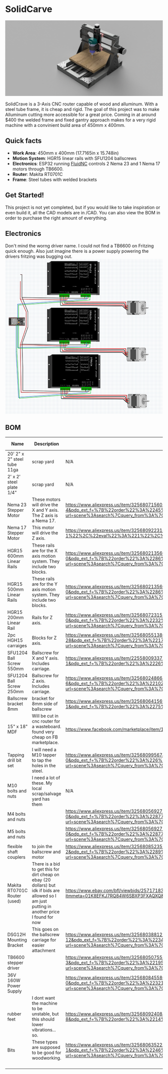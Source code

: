 # SolidCarve

![](https://github.com/eshaanmodi541/SolidCarve/blob/996ff6820cfa5047ebaaeb4d239864aec47d669c/CAD/CNC%20V1%20v3.png)

SolidCrave is a 3-Axis CNC router capable of wood and alluminum. With a steel tube frame, it is cheap and rigid. The goal of this project was to make Alluminum cutting more accessible for a great price. Coming in at around $400 the welded frame and fixed gantry approach makes for a very rigid machine with a convinient build area of 450mm x 400mm.

## Quick facts

* **Work Area**: 450mm x 400mm (17.7165in x 15.748in)
* **Motion System**: HGR15 linear rails with SFU1204 ballscrews
* **Electronics**: ESP32 running [FluidNC](https://github.com/bdring/FluidNC) controls 2 Nema 23 and 1 Nema 17 motors through TB6600.
* **Router**: Makita RT0701C
* **Frame**: Steel tubes with welded brackets

## Get Started!

This project is not yet completed, but if you would like to take inspiration or even build it, all the CAD models are in /CAD. You can also view the BOM in order to purchase the right amount of everything. 

## Electronics

Don't mind the worng driver name. I could not find a TB6600 on Fritzing quick enough. Also just imagine there is a power supply powering the drivers fritzing was bugging out.
![](https://github.com/eshaanmodi541/SolidCarve/blob/e06099185f56995d339af6f93a862d15030a6b68/IMAGES/CNC%20Breadboard.png)

## BOM

|Name                        |Description                                                                                                                                     |Link                                                                                                                                                                                                                                                                                                                                                                                                                                                                                                                                                                                                                                                                                                                                                     |Unit Price|Amount|Total |
|----------------------------|------------------------------------------------------------------------------------------------------------------------------------------------|---------------------------------------------------------------------------------------------------------------------------------------------------------------------------------------------------------------------------------------------------------------------------------------------------------------------------------------------------------------------------------------------------------------------------------------------------------------------------------------------------------------------------------------------------------------------------------------------------------------------------------------------------------------------------------------------------------------------------------------------------------|----------|------|------|
|20' 2" x 2" steel tube 11ga |scrap yard                                                                                                                                      |N/A                                                                                                                                                                                                                                                                                                                                                                                                                                                                                                                                                                                                                                                                                                                                                      |30        |1     |30    |
|2' x 2' steel plate 1/4"    |scrap yard                                                                                                                                      |N/A                                                                                                                                                                                                                                                                                                                                                                                                                                                                                                                                                                                                                                                                                                                                                      |15        |1     |15    |
|Nema 23 Stepper Motor       |These motors will drive the X and Y axis. The Z axis is a Nema 17.                                                                              |https://www.aliexpress.us/item/3256807156054385.html?spm=a2g0o.productlist.main.5.230f49JK49JKb5&algo_pvid=e405b600-67c0-404b-92b8-c12b775f8413&algo_exp_id=e405b600-67c0-404b-92b8-c12b775f8413-4&pdp_ext_f=%7B%22order%22%3A%2245%22%2C%22eval%22%3A%221%22%2C%22fromPage%22%3A%22search%22%7D&pdp_npi=6%40dis%21USD%2131.13%2123.33%21%21%2131.13%2123.33%21%402101fd6c17614235621012046e2751%2112000040341024266%21sea%21US%212885384607%21X%211%210%21n_tag%3A-29919%3Bd%3A7a2cc801%3Bm03_new_user%3A-29895%3BpisId%3A5000000190826415&curPageLogUid=1ZugifL4wLtP&utparam-url=scene%3Asearch%7Cquery_from%3A%7Cx_object_id%3A1005007342369137%7C_p_origin_prod%3A                                                                                   |23.33     |1     |23.33 |
|Nema 17 Stepper Motor       |This motor will drive the Z axis.                                                                                                               |https://www.aliexpress.us/item/3256809223184730.html?spm=a2g0o.productlist.main.16.73afKJUqKJUqEr&algo_pvid=9df6aeff-7932-46aa-b3da-1262762ab8a4&algo_exp_id=9df6aeff-7932-46aa-b3da-1262762ab8a4-15&pdp_ext_f=%7B%22order%22%3A%22-1%22%2C%22eval%22%3A%221%22%2C%22fromPage%22%3A%22search%22%7D&pdp_npi=6%40dis%21USD%2113.90%2113.20%21%21%2113.90%2113.20%21%402101d25f17614240842937816e5fed%2112000049010762722%21sea%21US%212885384607%21X%211%210%21n_tag%3A-29919%3Bd%3A7a2cc801%3Bm03_new_user%3A-29895&curPageLogUid=ZoDJaLagXyey&utparam-url=scene%3Asearch%7Cquery_from%3A%7Cx_object_id%3A1005009409499482%7C_p_origin_prod%3A                                                                                                            |13.2      |1     |13.2  |
|HGR15 600mm Linear Rails    |These rails are for the X axis motion system. They include two blocks.                                                                          |https://www.aliexpress.us/item/3256802135605944.html?spm=a2g0o.productlist.main.1.32642883iEcr8P&algo_pvid=551ac20b-b4fd-4346-8559-6b379feccfa0&algo_exp_id=551ac20b-b4fd-4346-8559-6b379feccfa0-0&pdp_ext_f=%7B%22order%22%3A%2286%22%2C%22eval%22%3A%221%22%2C%22fromPage%22%3A%22search%22%7D&pdp_npi=6%40dis%21USD%2169.99%2148.99%21%21%2169.99%2148.99%21%402101f4dc17614241852111655efd9f%2112000020076253720%21sea%21US%212885384607%21X%211%210%21n_tag%3A-29919%3Bd%3A7a2cc801%3Bm03_new_user%3A-29895&curPageLogUid=UzAIjEZK8Vem&utparam-url=scene%3Asearch%7Cquery_from%3A%7Cx_object_id%3A1005002321920696%7C_p_origin_prod%3A                                                                                                              |45.99     |1     |45.99 |
|HGR15 500mm Linear Rails    |These rails are for the Y axis motion system. They include two blocks.                                                                          |https://www.aliexpress.us/item/3256802135605944.html?spm=a2g0o.productlist.main.1.32642883iEcr8P&algo_pvid=551ac20b-b4fd-4346-8559-6b379feccfa0&algo_exp_id=551ac20b-b4fd-4346-8559-6b379feccfa0-0&pdp_ext_f=%7B%22order%22%3A%2286%22%2C%22eval%22%3A%221%22%2C%22fromPage%22%3A%22search%22%7D&pdp_npi=6%40dis%21USD%2169.99%2148.99%21%21%2169.99%2148.99%21%402101f4dc17614241852111655efd9f%2112000020076253720%21sea%21US%212885384607%21X%211%210%21n_tag%3A-29919%3Bd%3A7a2cc801%3Bm03_new_user%3A-29895&curPageLogUid=UzAIjEZK8Vem&utparam-url=scene%3Asearch%7Cquery_from%3A%7Cx_object_id%3A1005002321920696%7C_p_origin_prod%3A                                                                                                              |40        |1     |40    |
|HGR15 200mm Linear Rail     |Rails for Z axis.                                                                                                                               |https://www.aliexpress.us/item/3256807231570551.html?spm=a2g0o.productlist.main.1.3af1Ss8VSs8VZE&algo_pvid=c16633f9-0df3-4ee1-9045-fc043b156705&algo_exp_id=c16633f9-0df3-4ee1-9045-fc043b156705-0&pdp_ext_f=%7B%22order%22%3A%2232%22%2C%22eval%22%3A%221%22%2C%22fromPage%22%3A%22search%22%7D&pdp_npi=6%40dis%21USD%2113.29%215.49%21%21%2194.18%2138.90%21%402101c69b17614244798601278edbc1%2112000043245086672%21sea%21US%212885384607%21X%211%210%21n_tag%3A-29919%3Bd%3A7a2cc801%3Bm03_new_user%3A-29895%3BpisId%3A5000000190826415&curPageLogUid=YzeT7mCZ7kKl&utparam-url=scene%3Asearch%7Cquery_from%3A%7Cx_object_id%3A1005007417885303%7C_p_origin_prod%3A                                                                                    |5.49      |2     |10.98 |
|2pc HGH15 carraiges         |Blocks for Z axis.                                                                                                                              |https://www.aliexpress.us/item/3256805513804940.html?spm=a2g0o.productlist.main.31.5505jYw9jYw9de&algo_pvid=321bfa67-2f38-4018-91e9-e09a3223522b&algo_exp_id=321bfa67-2f38-4018-91e9-e09a3223522b-28&pdp_ext_f=%7B%22order%22%3A%2217%22%2C%22eval%22%3A%221%22%2C%22fromPage%22%3A%22search%22%7D&pdp_npi=6%40dis%21USD%219.89%215.93%21%21%2170.07%2142.04%21%402101ee6617614242870251394ea7c4%2112000034051157071%21sea%21US%212885384607%21X%211%210%21n_tag%3A-29919%3Bd%3A7a2cc801%3Bm03_new_user%3A-29895&curPageLogUid=KtT9E9kYgdcX&utparam-url=scene%3Asearch%7Cquery_from%3A%7Cx_object_id%3A1005005700119692%7C_p_origin_prod%3A                                                                                                              |5.93      |2     |11.86 |
|SFU1204 Ball Screw 550mm    |Ballscrew for X and Y axis. Includes carriage.                                                                                                  |https://www.aliexpress.us/item/2255800933770085.html?spm=a2g0o.productlist.main.2.2f55PKXbPKXbpc&algo_pvid=072fceac-d678-42d2-ad1a-494a9637eb7e&algo_exp_id=072fceac-d678-42d2-ad1a-494a9637eb7e-1&pdp_ext_f=%7B%22order%22%3A%2226%22%2C%22eval%22%3A%221%22%2C%22fromPage%22%3A%22search%22%7D&pdp_npi=6%40dis%21USD%2121.32%2115.99%21%21%2121.32%2115.99%21%40210328df17614245772582081e8d8d%2112000029163499694%21sea%21US%212885384607%21X%211%210%21n_tag%3A-29919%3Bd%3A7a2cc801%3Bm03_new_user%3A-29895&curPageLogUid=8jCOxQiP5AiG&utparam-url=scene%3Asearch%7Cquery_from%3A%7Cx_object_id%3A4001120084837%7C_p_origin_prod%3A                                                                                                                 |23.99     |2     |47.98 |
|SFU1204 Ball Screw 250mm    |Ballscrew for Z axis. Includes carriage.                                                                                                        |https://www.aliexpress.us/item/3256802486685399.html?spm=a2g0o.productlist.main.7.16cbfoaafoaaGZ&algo_pvid=c26ceaa0-5aee-4160-8e56-a98ccb4fc3b7&algo_exp_id=c26ceaa0-5aee-4160-8e56-a98ccb4fc3b7-6&pdp_ext_f=%7B%22order%22%3A%22102%22%2C%22eval%22%3A%221%22%2C%22fromPage%22%3A%22search%22%7D&pdp_npi=6%40dis%21USD%2112.71%218.26%21%21%2112.71%218.26%21%402101d83f17614246579328250ee642%2112000036673891875%21sea%21US%212885384607%21X%211%210%21n_tag%3A-29919%3Bd%3A7a2cc801%3Bm03_new_user%3A-29895&curPageLogUid=OST16f6T6tOh&utparam-url=scene%3Asearch%7Cquery_from%3A%7Cx_object_id%3A1005002673000151%7C_p_origin_prod%3A                                                                                                               |26.23     |1     |26.23 |
|Ballscrew bracket 8mm       |bracket for 8mm side of ballscrew                                                                                                               |https://www.aliexpress.us/item/3256806415698565.html?spm=a2g0o.productlist.main.2.7b53zUpezUpeXx&algo_pvid=06086790-254f-45b3-95ed-4b75f780570a&algo_exp_id=06086790-254f-45b3-95ed-4b75f780570a-1&pdp_ext_f=%7B%22order%22%3A%2275%22%2C%22eval%22%3A%221%22%2C%22fromPage%22%3A%22search%22%7D&pdp_npi=6%40dis%21USD%211.65%211.65%21%21%211.65%211.65%21%402101fd6c17614357423772453e26f4%2112000037788138131%21sea%21US%212885384607%21X%211%210%21n_tag%3A-29919%3Bd%3A7a2cc801%3Bm03_new_user%3A-29895&curPageLogUid=SNuCUD4H25bp&utparam-url=scene%3Asearch%7Cquery_from%3A%7Cx_object_id%3A1005006602013317%7C_p_origin_prod%3A                                                                                                                  |1.65      |3     |4.95  |
|15" x 18" MDF               |Will be cut in cnc router for a wasteboard. found very cheap on FB marketplace.                                                                 |https://www.facebook.com/marketplace/item/1571688714004802/?ref=search&referral_code=null&referral_story_type=post&tracking=browse_serp%3Aeb692f34-21ce-46a9-ada0-ddae626dfe8c                                                                                                                                                                                                                                                                                                                                                                                                                                                                                                                                                                           |1.5       |4.5   |6.75  |
|Tapping drill bit set       |I will need a M10 tapper to tap the holes in the steel.                                                                                         |https://www.aliexpress.us/item/3256809956746749.html?spm=a2g0o.productlist.main.1.4a90s8rIs8rIe6&algo_pvid=4dc19a08-78d6-47df-b4b7-0628c9353d3b&algo_exp_id=4dc19a08-78d6-47df-b4b7-0628c9353d3b-0&pdp_ext_f=%7B%22order%22%3A%226%22%2C%22eval%22%3A%221%22%2C%22fromPage%22%3A%22search%22%7D&pdp_npi=6%40dis%21USD%218.10%211.99%21%21%218.10%211.99%21%40210319b017614346518524918ea2b4%2112000051300260017%21sea%21US%212885384607%21X%211%210%21n_tag%3A-29919%3Bd%3A7a2cc801%3Bm03_new_user%3A-29895%3BpisId%3A5000000190826415&curPageLogUid=01nvyxRh9QR5&utparam-url=scene%3Asearch%7Cquery_from%3A%7Cx_object_id%3A1005010143061501%7C_p_origin_prod%3A                                                                                        |1.99      |1     |1.99  |
|M10 bolts and nuts          |I need a lot of these. My local scrap/salvage yard has them                                                                                     |N/A                                                                                                                                                                                                                                                                                                                                                                                                                                                                                                                                                                                                                                                                                                                                                      |5         |1     |5     |
|M4 bolts and nuts           |                                                                                                                                                |https://www.aliexpress.us/item/3256805692722422.html?spm=a2g0o.productlist.main.1.7e44SJXhSJXhom&algo_pvid=31f6e690-a240-4178-a614-45ce41931518&algo_exp_id=31f6e690-a240-4178-a614-45ce41931518-0&pdp_ext_f=%7B%22order%22%3A%228777%22%2C%22eval%22%3A%221%22%2C%22fromPage%22%3A%22search%22%7D&pdp_npi=6%40dis%21USD%212.17%211.92%21%21%212.17%211.92%21%402101e4c717615125693875141e2306%2112000034679037311%21sea%21US%212885384607%21X%211%210%21n_tag%3A-29919%3Bd%3A7a2cc801%3Bm03_new_user%3A-29895%3BpisId%3A5000000191253836&curPageLogUid=aVIkGEEZwtQU&utparam-url=scene%3Asearch%7Cquery_from%3A%7Cx_object_id%3A1005005879037174%7C_p_origin_prod%3A                                                                                     |1.99      |1     |1.99  |
|M5 bolts and nuts           |                                                                                                                                                |https://www.aliexpress.us/item/3256805692722422.html?spm=a2g0o.productlist.main.1.7e44SJXhSJXhom&algo_pvid=31f6e690-a240-4178-a614-45ce41931518&algo_exp_id=31f6e690-a240-4178-a614-45ce41931518-0&pdp_ext_f=%7B%22order%22%3A%228777%22%2C%22eval%22%3A%221%22%2C%22fromPage%22%3A%22search%22%7D&pdp_npi=6%40dis%21USD%212.17%211.92%21%21%212.17%211.92%21%402101e4c717615125693875141e2306%2112000034679037311%21sea%21US%212885384607%21X%211%210%21n_tag%3A-29919%3Bd%3A7a2cc801%3Bm03_new_user%3A-29895%3BpisId%3A5000000191253836&curPageLogUid=aVIkGEEZwtQU&utparam-url=scene%3Asearch%7Cquery_from%3A%7Cx_object_id%3A1005005879037174%7C_p_origin_prod%3A                                                                                     |1.74      |1     |1.74  |
|flexible shaft couplers     |to join the ballscrew and motor                                                                                                                 |https://www.aliexpress.us/item/3256808523574783.html?spm=a2g0o.productlist.main.3.34364AQH4AQHHR&algo_pvid=9a95b6a9-26af-4f88-8791-d68ad274ef1a&algo_exp_id=9a95b6a9-26af-4f88-8791-d68ad274ef1a-2&pdp_ext_f=%7B%22order%22%3A%2289%22%2C%22eval%22%3A%221%22%2C%22fromPage%22%3A%22search%22%7D&pdp_npi=6%40dis%21USD%2114.79%211.99%21%21%21104.82%2114.08%21%40210318a717614232486246837eef23%2112000046342938568%21sea%21US%212885384607%21X%211%210%21n_tag%3A-29919%3Bd%3A7a2cc801%3Bm03_new_user%3A-29895%3BpisId%3A5000000190826415&curPageLogUid=PxdiShzWzJE4&utparam-url=scene%3Asearch%7Cquery_from%3A%7Cx_object_id%3A1005008709889535%7C_p_origin_prod%3A                                                                                   |1.99      |1     |1.99  |
|Makita RT0701C Router (used)|There is a bid to get this for dirt cheap on ebay (20 dollars) but idk if bids are allowed so I am just putting in another price I found for now|https://www.ebay.com/bfl/viewbids/257171832182?item=257171832182&rt=nc&_trksid=p2349526.m145235.l2565,  https://www.ebay.com/itm/205675673835?itmmeta=01K8EFKJ7RQ84W6SBXP3FXAQXQ&hash=item2fe339b8eb:g:YDcAAeSw1w5ooQOu&itmprp=enc%3AAQAKAAAA4NHOg0D50eDiCdi%2FfP0r02vxDUjuFqSdUBpM19ojOi55CdLjhUGLBQO4a7N%2BtjMPwKFgiNGolN9KtKulDLkE6Y%2F%2BYoC8%2FMQvfJhbJU1FL%2FpZvFG7ysADOvYnH3%2FyLB9FW0HxqzFqMD8B%2FneX90RpFM87MsVdbGHv5Tz8wrSJa3hSYdveVDFYL%2FkJ3xWYu%2Fkt3KaeFx3AGshFfz3zhN1i8dlh0jnhVAIUXpyMj5V2qOWIYPNpvC4OHqDZChhF7988Jr3K0EflFGdw6kF26V3B7DwepYJsYdmG7gEtDxNGfO5N%7Ctkp%3ABFBMiqTOz8Nm                                                                                                                                                       |66.95     |1     |66.95 |
|DSG12H Mounting Bracket     |This goes on the ballscrew carriage for easier attachment                                                                                       |https://www.aliexpress.us/item/3256803881213391.html?spm=a2g0o.productlist.main.13.3811ssRpssRp34&algo_pvid=82a6addf-6c14-4924-a02e-c1dafc502978&algo_exp_id=82a6addf-6c14-4924-a02e-c1dafc502978-12&pdp_ext_f=%7B%22order%22%3A%2234%22%2C%22eval%22%3A%221%22%2C%22fromPage%22%3A%22search%22%7D&pdp_npi=6%40dis%21USD%216.49%210.99%21%21%216.49%210.99%21%4021030a6217614228524134911ebb37%2112000038255780244%21sea%21US%210%21ABX%211%210%21n_tag%3A-29910%3Bd%3A7a2cc801%3Bm03_new_user%3A-29895%3BpisId%3A5000000187461913&curPageLogUid=Qyuw3uaGjOx4&utparam-url=scene%3Asearch%7Cquery_from%3A%7Cx_object_id%3A1005004067528143%7C_p_origin_prod%3A                                                                                            |1.99      |1     |1.99  |
|TB6600 stepper driver       |                                                                                                                                                |https://www.aliexpress.us/item/3256805075535622.html?spm=a2g0o.productlist.main.4.bbc3TOgeTOgemw&aem_p4p_detail=202510260552193489894240222500003148588&algo_pvid=53faf676-7954-433a-9bd2-d2aef99c20c4&algo_exp_id=53faf676-7954-433a-9bd2-d2aef99c20c4-3&pdp_ext_f=%7B%22order%22%3A%22195%22%2C%22eval%22%3A%221%22%2C%22fromPage%22%3A%22search%22%7D&pdp_npi=6%40dis%21USD%217.65%214.21%21%21%2154.19%2129.80%21%402103128917614831391155086e6740%2112000032400237520%21sea%21US%212885384607%21X%211%210%21n_tag%3A-29919%3Bd%3A7a2cc801%3Bm03_new_user%3A-29895&curPageLogUid=XZGO8BDRe8Ft&utparam-url=scene%3Asearch%7Cquery_from%3A%7Cx_object_id%3A1005005261850374%7C_p_origin_prod%3A&search_p4p_id=202510260552193489894240222500003148588_1|4.21      |3     |12.63 |
|36V 160W Power Supply       |                                                                                                                                                |https://www.aliexpress.us/item/3256808455868424.html?spm=a2g0o.productlist.main.1.5d0fvqZ0vqZ0H7&algo_pvid=b74bfc16-ee21-47be-8381-61fae8999752&algo_exp_id=b74bfc16-ee21-47be-8381-61fae8999752-0&pdp_ext_f=%7B%22order%22%3A%22321%22%2C%22eval%22%3A%221%22%2C%22fromPage%22%3A%22search%22%7D&pdp_npi=6%40dis%21USD%2150.09%2116.75%21%21%21354.98%21118.66%21%402103180a17614835813072830e47a6%2112000046065773817%21sea%21US%212885384607%21X%211%210%21n_tag%3A-29919%3Bd%3A7a2cc801%3Bm03_new_user%3A-29895%3BpisId%3A5000000190826415&curPageLogUid=Cr5Sauv3igVC&utparam-url=scene%3Asearch%7Cquery_from%3A%7Cx_object_id%3A1005008642183176%7C_p_origin_prod%3A                                                                                |21.81     |1     |21.81 |
|rubber feet                 |I dont want the machine to be unstable, but this should lower vibrations... so.                                                                 |https://www.aliexpress.us/item/3256809240881639.html?spm=a2g0o.productlist.main.9.25e4GwYdGwYdMo&algo_pvid=78316061-2274-4f90-bc25-6f1ae998114f&algo_exp_id=78316061-2274-4f90-bc25-6f1ae998114f-8&pdp_ext_f=%7B%22order%22%3A%2214%22%2C%22eval%22%3A%221%22%2C%22fromPage%22%3A%22search%22%7D&pdp_npi=6%40dis%21USD%215.12%213.58%21%21%2136.19%2125.33%21%40210325a917615997779144272e6441%2112000049062009998%21sea%21US%212885384607%21X%211%210%21n_tag%3A-29919%3Bd%3A7a2cc801%3Bm03_new_user%3A-29895&curPageLogUid=zVoskvdx5RRE&utparam-url=scene%3Asearch%7Cquery_from%3A%7Cx_object_id%3A1005009427196391%7C_p_origin_prod%3A                                                                                                                |3.58      |1     |3.58  |
|Bits                        |These types are supposed to be good for woodworking.                                                                                            |https://www.aliexpress.us/item/3256806352232912.html?spm=a2g0o.productlist.main.2.6cd9XWRmXWRmAb&algo_pvid=800d4c14-3e8a-4f62-a8ed-0eda290c5e73&algo_exp_id=800d4c14-3e8a-4f62-a8ed-0eda290c5e73-1&pdp_ext_f=%7B%22order%22%3A%2246%22%2C%22eval%22%3A%221%22%2C%22fromPage%22%3A%22search%22%7D&pdp_npi=6%40dis%21USD%2123.19%213.79%21%21%21163.91%2126.84%21%402101e07217616785777566259e355f%2112000037578978515%21sea%21US%212885384607%21X%211%210%21n_tag%3A-29919%3Bd%3A7a2cc801%3Bm03_new_user%3A-29895%3BpisId%3A5000000190826415&curPageLogUid=LYyQ2FmpAjRj&utparam-url=scene%3Asearch%7Cquery_from%3A%7Cx_object_id%3A1005006538547664%7C_p_origin_prod%3A                                                                                   |3.79      |1     |3.79  |
|                            |                                                                                                                                                |                                                                                                                                                                                                                                                                                                                                                                                                                                                                                                                                                                                                                                                                                                                                                         |          |      |399.73|

